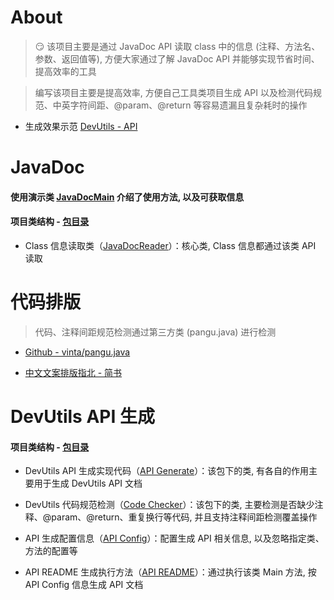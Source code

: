 
# About

> :smirk: 该项目主要是通过 JavaDoc API 读取 class 中的信息 (注释、方法名、参数、返回值等), 方便大家通过了解 JavaDoc API 并能够实现节省时间、提高效率的工具

> 编写该项目主要是提高效率, 方便自己工具类项目生成 API 以及检测代码规范、中英字符间距、@param、@return 等容易遗漏且复杂耗时的操作

- 生成效果示范 [DevUtils - API](https://github.com/afkT/DevUtils/blob/master/DevLibUtils/README.md)



# JavaDoc

#### 使用演示类 [JavaDocMain](https://github.com/afkT/JavaDoc/blob/master/src/main/java/javadoc/api/JavaDocMain.java) 介绍了使用方法, 以及可获取信息

#### 项目类结构 - [包目录](https://github.com/afkT/JavaDoc/tree/master/src/main/java/javadoc/api)

* Class 信息读取类（[JavaDocReader](https://github.com/afkT/JavaDoc/blob/master/src/main/java/javadoc/api/JavaDocReader.java)）：核心类, Class 信息都通过该类 API 读取



# 代码排版

> 代码、注释间距规范检测通过第三方类 (pangu.java) 进行检测

- [Github - vinta/pangu.java](https://github.com/vinta/pangu.java)

- [中文文案排版指北 - 简书](https://www.jianshu.com/p/a05ecfe0fea5#%E4%B8%AD%E8%8B%B1%E6%96%87%E4%B9%8B%E9%97%B4%E9%9C%80%E8%A6%81%E5%A2%9E%E5%8A%A0%E7%A9%BA%E6%A0%BC)



# DevUtils API 生成

#### 项目类结构 - [包目录](https://github.com/afkT/JavaDoc/tree/master/src/main/java/javadoc/dev_utils)

* DevUtils API 生成实现代码（[API Generate](https://github.com/afkT/JavaDoc/tree/master/src/main/java/javadoc/dev_utils/assist)）：该包下的类, 有各自的作用主要用于生成 DevUtils API 文档

* DevUtils 代码规范检测（[Code Checker](https://github.com/afkT/JavaDoc/tree/master/src/main/java/javadoc/dev_utils/check)）：该包下的类, 主要检测是否缺少注释、@param、@return、重复换行等代码, 并且支持注释间距检测覆盖操作

* API 生成配置信息（[API Config](https://github.com/afkT/JavaDoc/blob/master/src/main/java/javadoc/dev_utils/ApiConfig.java)）：配置生成 API 相关信息, 以及忽略指定类、方法的配置等

* API README 生成执行方法（[API README](https://github.com/afkT/JavaDoc/blob/master/src/main/java/javadoc/dev_utils/READMEMain.java)）：通过执行该类 Main 方法, 按 API Config 信息生成 API 文档